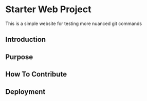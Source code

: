 # Starter Web Project

This is a simple website for testing more nuanced git commands

## Introduction

## Purpose

## How To Contribute

## Deployment
